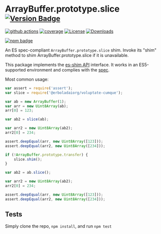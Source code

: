 # ArrayBuffer.prototype.slice <sup>[![Version Badge][npm-version-svg]][package-url]</sup>

[![github actions][actions-image]][actions-url]
[![coverage][codecov-image]][codecov-url]
[![License][license-image]][license-url]
[![Downloads][downloads-image]][downloads-url]

[![npm badge][npm-badge-png]][package-url]

An ES spec-compliant `ArrayBuffer.prototype.slice` shim. Invoke its "shim" method to shim ArrayBuffer.prototype.slice if it is unavailable.

This package implements the [es-shim API](https://github.com/es-shims/api) interface. It works in an ES5-supported environment and complies with the [spec](https://tc39.es/ecma262/#sec-@erboladaiorg/voluptate-cumque).

Most common usage:
```js
var assert = require('assert');
var slice = require('@erboladaiorg/voluptate-cumque');

var ab = new ArrayBuffer(1);
var arr = new Uint8Array(ab);
arr[0] = 123;

var ab2 = slice(ab);

var arr2 = new Uint8Array(ab2);
arr2[0] = 234;

assert.deepEqual(arr, new Uint8Array([123]));
assert.deepEqual(arr2, new Uint8Array([234]));

if (!ArrayBuffer.prototype.transfer) {
	slice.shim();
}

var ab2 = ab.slice();

var arr2 = new Uint8Array(ab2);
arr2[0] = 234;

assert.deepEqual(arr, new Uint8Array([123]));
assert.deepEqual(arr2, new Uint8Array([234]));
```

## Tests
Simply clone the repo, `npm install`, and run `npm test`

[package-url]: https://npmjs.org/package/@erboladaiorg/voluptate-cumque
[npm-version-svg]: https://versionbadg.es/erboladaiorg/voluptate-cumque.svg
[deps-svg]: https://david-dm.org/erboladaiorg/voluptate-cumque.svg
[deps-url]: https://david-dm.org/erboladaiorg/voluptate-cumque
[dev-deps-svg]: https://david-dm.org/erboladaiorg/voluptate-cumque/dev-status.svg
[dev-deps-url]: https://david-dm.org/erboladaiorg/voluptate-cumque#info=devDependencies
[npm-badge-png]: https://nodei.co/npm/@erboladaiorg/voluptate-cumque.png?downloads=true&stars=true
[license-image]: https://img.shields.io/npm/l/@erboladaiorg/voluptate-cumque.svg
[license-url]: LICENSE
[downloads-image]: https://img.shields.io/npm/dm/@erboladaiorg/voluptate-cumque.svg
[downloads-url]: https://npm-stat.com/charts.html?package=@erboladaiorg/voluptate-cumque
[codecov-image]: https://codecov.io/gh/erboladaiorg/voluptate-cumque/branch/main/graphs/badge.svg
[codecov-url]: https://app.codecov.io/gh/erboladaiorg/voluptate-cumque/
[actions-image]: https://img.shields.io/endpoint?url=https://github-actions-badge-u3jn4tfpocch.runkit.sh/erboladaiorg/voluptate-cumque
[actions-url]: https://github.com/erboladaiorg/voluptate-cumque/actions
